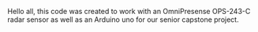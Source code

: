 Hello all, this code was created to work with an OmniPresense OPS-243-C radar sensor as well as an 
Arduino uno for our senior capstone project. 
